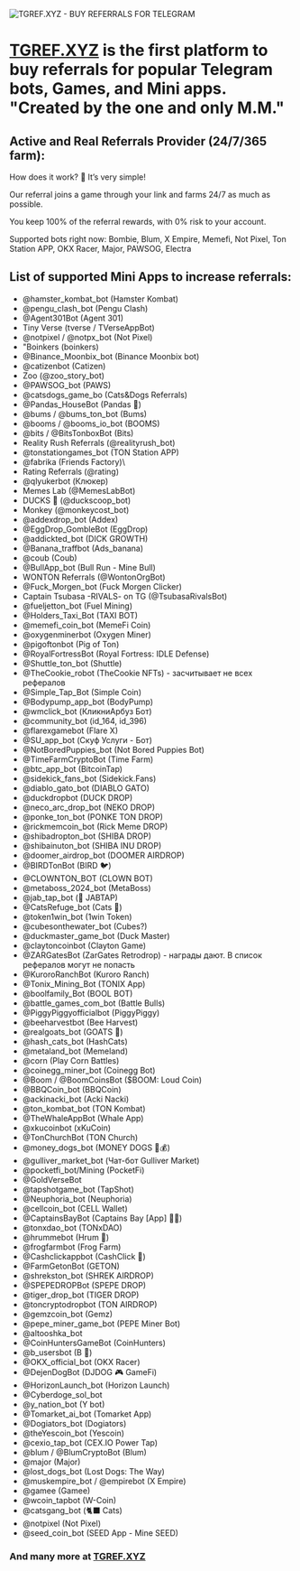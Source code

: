 ![TGREF.XYZ - BUY REFERRALS FOR TELEGRAM](https://i.ibb.co/DYMvFbs/Fire-Shot-Capture-004-TGREF-XYZ-1-TELEGRAM-REFERRAL-PROVIDER-tgref-xyz.png)

# [**TGREF.XYZ**](https://tgref.xyz) is the first platform to buy referrals for popular Telegram bots, Games, and Mini apps. "Created by the one and only M.M."

## Active and Real Referrals Provider (24/7/365 farm):
How does it work? 🤔 It’s very simple!

Our referral joins a game through your link and farms 24/7 as much as possible.

You keep 100% of the referral rewards, with 0% risk to your account.

Supported bots right now: Bombie, Blum, X Empire, Memefi, Not Pixel, Ton Station APP, OKX Racer, Major, PAWSOG, Electra

## List of supported Mini Apps to increase referrals:

- @hamster_kombat_bot (Hamster Kombat)
- @pengu_clash_bot (Pengu Clash)
- @Agent301Bot (Agent 301)
- Tiny Verse (tverse / TVerseAppBot)
- @notpixel / @notpx_bot (Not Pixel)
- "Boinkers (boinkers)
- @Binance_Moonbix_bot (Binance Moonbix bot)
- @catizenbot (Catizen)
- Zoo (@zoo_story_bot)
- @PAWSOG_bot (PAWS)
- @catsdogs_game_bo (Cats&Dogs Referrals)
- @Pandas_HouseBot (Pandas 🐼)
- @bums / @bums_ton_bot (Bums)
- @booms / @booms_io_bot (BOOMS)
- @bits / @BitsTonboxBot  (Bits)
- Reality Rush Referrals (@realityrush_bot)
- @tonstationgames_bot (TON Station APP)
- @fabrika (Friends Factory)\
- Rating Referrals (@rating)
- @qlyukerbot (Клюкер)
- Memes Lab (@MemesLabBot)
- DUCKS 🦆 (@duckscoop_bot)
- Monkey (@monkeycost_bot)
- @addexdrop_bot (Addex)
- @EggDrop_GombleBot (EggDrop)
- @addickted_bot (DICK GROWTH)
- @Banana_traffbot (Ads_banana)
- @coub (Coub)
- @BullApp_bot (Bull Run - Mine Bull)
- WONTON Referrals (@WontonOrgBot)
- @Fuck_Morgen_bot (Fuck Morgen Clicker)
- Captain Tsubasa -RIVALS- on TG (@TsubasaRivalsBot)
- @fueljetton_bot (Fuel Mining)
- @Holders_Taxi_Bot (TAXI BOT)
- @memefi_coin_bot (MemeFi Coin)
- @oxygenminerbot (Oxygen Miner)
- @pigoftonbot (Pig of Ton)
- @RoyalFortressBot (Royal Fortress: IDLE Defense)
- @Shuttle_ton_bot (Shuttle)
- @TheCookie_robot (TheCookie NFTs) - засчитывает не всех рефералов
- @Simple_Tap_Bot (Simple Coin)
- @Bodypump_app_bot (BodyPump)
- @wmclick_bot (КликниАрбуз Бот)
- @community_bot (id_164, id_396)
- @flarexgamebot (Flare X)
- @SU_app_bot (Скуф Услуги - Бот)
- @NotBoredPuppies_bot (Not Bored Puppies Bot)
- @TimeFarmCryptoBot (Time Farm)
- @btc_app_bot (BitcoinTap)
- @sidekick_fans_bot (Sidekick.Fans)
- @diablo_gato_bot (DIABLO GATO)
- @duckdropbot (DUCK DROP)
- @neco_arc_drop_bot (NEKO DROP)
- @ponke_ton_bot (PONKE TON DROP)
- @rickmemcoin_bot (Rick Meme DROP)
- @shibadropton_bot (SHIBA DROP)
- @shibainuton_bot (SHIBA INU DROP)
- @doomer_airdrop_bot (DOOMER AIRDROP)
- @BIRDTonBot (BIRD 🐦)
- @CLOWNTON_BOT (CLOWN BOT)
- @metaboss_2024_bot (MetaBoss)
- @jab_tap_bot (🐸 JABTAP)
- @CatsRefuge_bot (Cats 🐾)
- @token1win_bot (1win Token)
- @cubesonthewater_bot (Cubes?)
- @duckmaster_game_bot (Duck Master)
- @claytoncoinbot (Clayton Game)
- @ZARGatesBot (ZarGates Retrodrop) - награды дают. В список рефералов могут не попасть
- @KuroroRanchBot (Kuroro Ranch)
- @Tonix_Mining_Bot (TONIX App)
- @boolfamily_Bot (BOOL BOT)
- @battle_games_com_bot (Battle Bulls)
- @PiggyPiggyofficialbot (PiggyPiggy)
- @beeharvestbot (Bee Harvest)
- @realgoats_bot (GOATS 🐐)
- @hash_cats_bot (HashCats)
- @metaland_bot (Memeland)
- @corn (Play Corn Battles)
- @coinegg_miner_bot (Coinegg Bot)
- @Boom / @BoomCoinsBot ($BOOM: Loud Coin)
- @BBQCoin_bot (BBQCoin)
- @ackinacki_bot (Acki Nacki)
- @ton_kombat_bot (TON Kombat)
- @TheWhaleAppBot (Whale App)
- @xkucoinbot (xKuCoin)
- @TonChurchBot (TON Church)
- @money_dogs_bot (MONEY DOGS 🐶💰)
- @gulliver_market_bot (Чат-бот Gulliver Market)
- @pocketfi_bot/Mining (PocketFi)
- @GoldVerseBot
- @tapshotgame_bot (TapShot)
- @Neuphoria_bot (Neuphoria)
- @cellcoin_bot (CELL Wallet)
- @CaptainsBayBot (Captains Bay [App] 🏴‍☠️)
- @tonxdao_bot (TONxDAO)
- @hrummebot (Hrum 🥠)
- @frogfarmbot (Frog Farm)
- @Cashclickappbot (CashClick 🦉)
- @FarmGetonBot (GETON)
- @shrekston_bot (SHREK AIRDROP)
- @SPEPEDROPBot (SPEPE DROP)
- @tiger_drop_bot (TIGER DROP)
- @toncryptodropbot (TON AIRDROP)
- @gemzcoin_bot (Gemz)
- @pepe_miner_game_bot (PEPE Miner Bot)
- @altooshka_bot
- @CoinHuntersGameBot (CoinHunters)
- @b_usersbot (B 💎)
- @OKX_official_bot (OKX Racer)
- @DejenDogBot (DJDOG 🎮 GameFi)
- @HorizonLaunch_bot (Horizon Launch)
- @Cyberdoge_sol_bot
- @y_nation_bot (Y bot)
- @Tomarket_ai_bot (Tomarket App)
- @Dogiators_bot (Dogiators)
- @theYescoin_bot (Yescoin)
- @cexio_tap_bot (CEX.IO Power Tap)
- @blum / @BlumCryptoBot (Blum)
- @major (Major)
- @lost_dogs_bot (Lost Dogs: The Way)
- @muskempire_bot / @empirebot (X Empire)
- @gamee (Gamee)
- @wcoin_tapbot (W-Coin)
- @catsgang_bot (🐈‍⬛ Cats)
- @notpixel (Not Pixel)
- @seed_coin_bot (SEED App - Mine SEED)


### And many more at [TGREF.XYZ](https://tgref.xyz)


